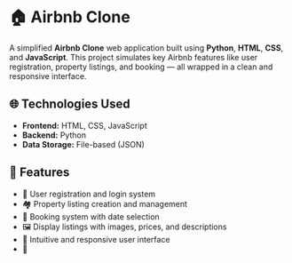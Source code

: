 # 🏠 Airbnb Clone

A simplified **Airbnb Clone** web application built using **Python**, **HTML**, **CSS**, and **JavaScript**. This project simulates key Airbnb features like user registration, property listings, and booking — all wrapped in a clean and responsive interface.

## 🌐 Technologies Used

- **Frontend:** HTML, CSS, JavaScript
- **Backend:** Python 
- **Data Storage:** File-based (JSON)

## 🚀 Features

- 🔐 User registration and login system
- 🏘️ Property listing creation and management
- 📅 Booking system with date selection
- 🖼️ Display listings with images, prices, and descriptions
- 🧭 Intuitive and responsive user interface
- 💾
